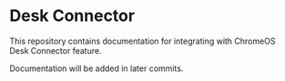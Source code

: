 # Desk Connector

This repository contains documentation for integrating with ChromeOS Desk Connector
feature.

Documentation will be added in later commits.
